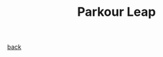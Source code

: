 ﻿---
layout: default
title: Parkour Leap
description: Parkour Game to learn programming.
---

[back](./)